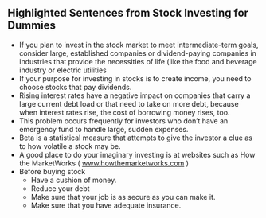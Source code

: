 ## Highlighted Sentences from Stock Investing for Dummies
* If you plan to invest in the stock market to meet intermediate-term goals, consider large, established companies or dividend-paying companies in industries that 
provide the necessities of life (like the food and beverage industry or electric utilities
* If your purpose for investing in stocks is to create income, you need to choose stocks that pay dividends.
* Rising interest rates have a negative impact on companies that carry a large current debt load or that need to take on more debt, because when interest rates rise,
the cost of borrowing money rises, too.
* This problem occurs frequently for investors who don’t have an emergency fund to handle large, sudden expenses.
* Beta is a statistical measure that attempts to give the investor a clue as to how volatile a stock may be.
* A good place to do your imaginary investing is at websites such as How the MarketWorks ( www.howthemarketworks.com )
* Before buying stock
    * Have a cushion of money.
    * Reduce your debt 
    * Make sure that your job is as secure as you can make it.
    * Make sure that you have adequate insurance.
